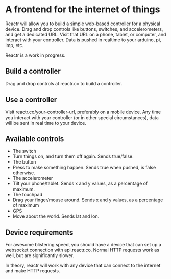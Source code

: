 
A frontend for the internet of things
===

Reactr will allow you to build a simple web-based controller for a physical device. Drag and drop controls like buttons, switches, and accelerometers, and get a dedicated URL. Visit that URL on a phone, tablet, or computer, and interact with your controller. Data is pushed in realtime to your arduino, pi, imp, etc.

Reactr is a work in progress. 

Build a controller
---

Drag and drop controls at reactr.co to build a controller.

Use a controller
---

Visit reactr.co/your-controller-url, preferably on a mobile device. Any time you interact with your controller (or in other special circumstances), data will be sent in real time to your device.

Available controls
---

* The switch
 * Turn things on, and turn them off again. Sends true/false.
* The button
 * Press to make something happen. Sends true when pushed, is false otherwise.
* The accelerometer
 * Tilt your phone/tablet. Sends x and y values, as a percentage of maximum.
* The touchpad
 * Drag your finger/mouse around. Sends x and y values, as a percentage of maximum
* GPS
 * Move about the world. Sends lat and lon.

Device requirements
---

For awesome blistering speed, you should have a device that can set up a websocket connection with api.reactr.co. Normal HTTP requests work as well, but are significantly slower.

In theory, reactr will work with any device that can connect to the internet and make HTTP requests. 




